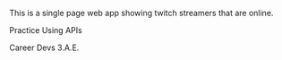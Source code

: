 This is a single page web app showing twitch streamers that are online.

Practice Using APIs

Career Devs 3.A.E.